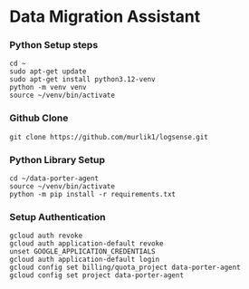 # Data Migration Assistant

### Python Setup steps
```
cd ~
sudo apt-get update
sudo apt-get install python3.12-venv
python -m venv venv
source ~/venv/bin/activate
```

### Github Clone
```
git clone https://github.com/murlik1/logsense.git
```

### Python Library Setup
```
cd ~/data-porter-agent
source ~/venv/bin/activate
python -m pip install -r requirements.txt
```

### Setup Authentication
```
gcloud auth revoke
gcloud auth application-default revoke
unset GOOGLE_APPLICATION_CREDENTIALS
gcloud auth application-default login
gcloud config set billing/quota_project data-porter-agent
gcloud config set project data-porter-agent
```

